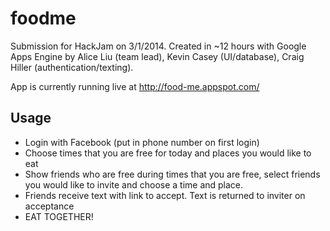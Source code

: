 foodme
======

Submission for HackJam on 3/1/2014.  Created in ~12 hours with Google Apps Engine by Alice Liu (team lead), Kevin Casey (UI/database), Craig Hiller (authentication/texting).

App is currently running live at http://food-me.appspot.com/

Usage
---------------------
  - Login with Facebook (put in phone number on first login)
  - Choose times that you are free for today and places you would like to eat
  - Show friends who are free during times that you are free, select friends you would like to invite and choose a time and place.
  - Friends receive text with link to accept.  Text is returned to inviter on acceptance
  - EAT TOGETHER!
